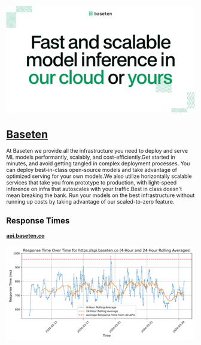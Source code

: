[![Visit Baseten](imagePreview.png)](https://baseten.co)

# [Baseten](https://baseten.co)

At Baseten we provide all the infrastructure you need to deploy and serve ML models performantly, scalably, and cost-efficiently.Get started in minutes, and avoid getting tangled in complex deployment processes. You can deploy best-in-class open-source models and take advantage of optimized serving for your own models.We also utilize horizontally scalable services that take you from prototype to production, with light-speed inference on infra that autoscales with your traffic.Best in class doesn't mean breaking the bank. Run your models on the best infrastructure without running up costs by taking advantage of our scaled-to-zero feature.

## Response Times

#### [api.baseten.co](https://api.baseten.co)

![api.baseten.co](response-time-charts/6170692e6261736574656e2e636f.svg)
